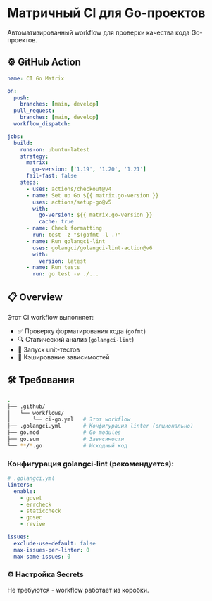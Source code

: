 # Матричный CI для Go-проектов

Автоматизированный workflow для проверки качества кода Go-проектов.

## ⚙️ GitHub Action

```yaml
name: CI Go Matrix

on:
  push:
    branches: [main, develop]
  pull_request:
    branches: [main, develop]
  workflow_dispatch:

jobs:
  build:
    runs-on: ubuntu-latest
    strategy:
      matrix:
        go-version: ['1.19', '1.20', '1.21']
      fail-fast: false
    steps:
      - uses: actions/checkout@v4
      - name: Set up Go ${{ matrix.go-version }}
        uses: actions/setup-go@v5
        with:
          go-version: ${{ matrix.go-version }}
          cache: true
      - name: Check formatting
        run: test -z "$(gofmt -l .)"
      - name: Run golangci-lint
        uses: golangci/golangci-lint-action@v6
        with:
          version: latest
      - name: Run tests
        run: go test -v ./...
```

## 📋 Overview

Этот CI workflow выполняет:

- ✅ Проверку форматирования кода (`gofmt`)
- 🔍 Статический анализ (`golangci-lint`)
- 🧪 Запуск unit-тестов
- 🔄 Кэширование зависимостей

## 🛠️ Требования

```bash
.
├── .github/
│   └── workflows/
│       └── ci-go.yml   # Этот workflow
├── .golangci.yml       # Конфигурация linter (опционально)
├── go.mod              # Go modules
├── go.sum              # Зависимости
└── **/*.go             # Исходный код
```

### Конфигурация golangci-lint (рекомендуется):

```yml
# .golangci.yml
linters:
  enable:
    - govet
    - errcheck
    - staticcheck
    - gosec
    - revive

issues:
  exclude-use-default: false
  max-issues-per-linter: 0
  max-same-issues: 0
```

### ⚙️ Настройка Secrets

Не требуются - workflow работает из коробки.
